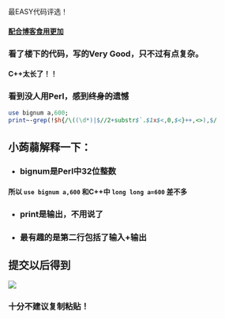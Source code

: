 最EASY代码评选！  

#### [配合博客食用更加](https://www.luogu.com.cn/blog/Iamveryscan/)
### 看了楼下的代码，写的Very Good，只不过有点复杂。 
  
#### C++太长了！！  
### 看到没人用Perl，感到~~终身的~~遗憾  
```perl
use bignum a,600;
print~-grep(!$h{/\((\d*)|$//2+substr$`.$1x$<,0,$<}++,<>),$/
```
## 小蒟蒻解释一下：  
- ### bignum是Perl中32位整数  
 ####  所以 `use bignum a,600` 和C++中 `long long a=600` 差不多
- ### print是输出，不用说了
- ### 最有趣的是第二行包括了输入+输出  
  
## 提交以后得到
![](https://cdn.luogu.com.cn/upload/image_hosting/emibr0zw.png?x-oss-process=image/resize,m_lfit,h_170,w_225)
### 十分不建议复制粘贴！